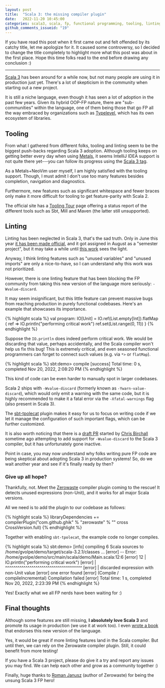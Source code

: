 ```yaml
---
layout: post
title:  "Scala 3: the missing compiler plugin"
date:   2022-11-20 10:45:00
categories: scala3, scala, fp, functional programming, tooling, linting, linter
github_comments_issueid: "19"
---
```


If you have read this post when it first came out and felt offended by its catchy title, let me apologize for it. It caused some controversy, so I decided to change the title completely to highlight more what this post was about in the first place. Hope this time folks read to the end before drawing any conclusion :)

---

[Scala 3](https://docs.scala-lang.org/scala3/new-in-scala3.html) has been around for a while now, but not many people are using it in production just yet. There's a lot of skepticism in the community when starting out a new project.

It is still a niche language, even though it has seen a lot of adoption in the past few years. Given its hybrid OOP-FP nature, there are "sub-communities" within the language, one of them being those that go FP all the way embraced by organizations such as [Typelevel](https://typelevel.org/), which has its own ecosystem of libraries.

## Tooling

From what I gathered from different folks, tooling and linting seem to be the biggest push-backs regarding Scala 3 adoption. Although tooling keeps on getting better every day when using [Metals](https://scalameta.org/metals/), it seems IntelliJ IDEA support is not quite there yet---you can follow its progress using the [Scala 3 tag](https://youtrack.jetbrains.com/issues?q=tag:%20%7BScala%203%7D).

As a Metals+NeoVim user myself, I am highly satisfied with the tooling support. Though, I must admit I don't use too many features besides completion, navigation and diagnostics.

Furthermore, new features such as significant whitespace and fewer braces only make it more difficult for tooling to get feature-parity with Scala 2.
 
The official site has a [Tooling Tour](https://docs.scala-lang.org/scala3/guides/migration/tooling-tour.html) page offering a status report of the different tools such as Sbt, Mill and Maven (the latter still unsupported).

## Linting

Linting has been neglected in Scala 3, that's the sad truth. Only in June this year [it has been made official](https://github.com/lampepfl/dotty/issues/15503), and it got assigned in August as a "semester project", but it may take a while until [this work](https://github.com/lampepfl/dotty/pull/16157) sees the light.

Anyway, I think linting features such as "unused variables" and "unused imports" are only a nice-to-have, so I can understand why this work was not prioritized.

However, there is one linting feature that has been blocking the FP community from taking this new version of the language more seriously: `-Wvalue-discard`.

It may seem insignificant, but this little feature can prevent massive bugs from reaching production in purely functional codebases. Here's an example that showcases its importance.

{% highlight scala %}
val program: IO[Unit] =
  IO.ref(List.empty[Int]).flatMap { ref =>
    IO.println("performing critical work")
    ref.set(List.range(0, 11))
  }
{% endhighlight %}

Suppose the `IO.println` does indeed perform critical work. We would be discarding that value, perhaps accidentally, and the Scala compiler won't help us fix this bug! This is extremely critical, and even seasoned functional programmers can forget to connect such values (e.g. via `*>` or `flatMap`).

{% highlight scala %}
sbt:demo> compile
[success] Total time: 0 s, completed Nov 20, 2022, 2:08:20 PM
{% endhighlight %}

This kind of code can be even harder to manually spot in larger codebases.

Scala 2 ships with `-Wvalue-discard` (formerly known as `-Ywarn-value-discard`), which would only emit a warning with the same code, but it is highly recommended to make it a fatal error via the `-Xfatal-warnings` flag (also present in Scala 3).

The [sbt-tpolecat](https://github.com/typelevel/sbt-tpolecat) plugin makes it easy for us to focus on writing code if we let it manage the configuration of such important flags, which can be further customized.

It is also worth noticing that there is a [draft PR](https://github.com/lampepfl/dotty/pull/15975) started by [Chris Birchall](https://github.com/cb372) sometime ago attempting to add support for `-Wvalue-discard` to the Scala 3 compiler, but it has unfortunately gone inactive.

Point in case, you may now understand why folks writing pure FP code are being skeptical about adopting Scala 3 in production systems! So, do we wait another year and see if it's finally ready by then?

### Give up all hope?

Thankfully, not. Meet the [Zerowaste](https://github.com/ghik/zerowaste) compiler plugin coming to the rescue! It detects unused expressions (non-Unit), and it works for all major Scala versions.

All we need is to add the plugin to our codebase as follows:

{% highlight scala %}
libraryDependencies += compilerPlugin("com.github.ghik" % "zerowaste" % "<version>" cross CrossVersion.full)
{% endhighlight %}

Together with enabling `sbt-tpolecat`, the example code no longer compiles.

{% highlight scala %}
sbt:demo> [info] compiling 6 Scala sources to /home/gvolpe/demo/target/scala-3.2.1/classes ...
[error] -- Error: /home/gvolpe/demo/src/main/scala/demo/Main.scala:12:6
[error] 12 |      IO.println("performing critical work")
[error]    |      ^^^^^^^^^^^^^^^^^^^^^^^^^^^^^^^^^^^^^^
[error]    |      discarded expression with non-Unit value
[error] one error found
[error] (Compile / compileIncremental) Compilation failed
[error] Total time: 1 s, completed Nov 20, 2022, 2:23:39 PM
{% endhighlight %}

Yes! Exactly what we all FP nerds have been waiting for :)

## Final thoughts

Although some features are still missing, **I absolutely love Scala 3** and promote its usage in production (we use it at work too). I even [wrote a book](https://leanpub.com/feda) that endorses this new version of the language.

Yes, it would be great if more linting features land in the Scala compiler. But until then, we can rely on the Zerowaste compiler plugin. Still, it could benefit from more testing! 

If you have a Scala 3 project, please do give it a try and report any issues you may find. We can help each other and grow as a community together :)

Finally, huge thanks to [Roman Janusz](https://github.com/ghik) (author of Zerowaste) for being the unsung Scala 3 FP hero!
